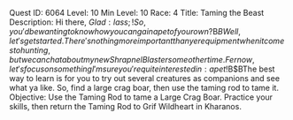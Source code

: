 Quest ID: 6064
Level: 10
Min Level: 10
Race: 4
Title: Taming the Beast
Description: Hi there, $Glad:lass;! So, you'd be wanting to know how you can gain a pet of your own?$B$BWell, let's get started. There's nothing more important than yer equipment when it comes to hunting, but we can chat about my new Shrapnel Blaster some other time. Fer now, let's focus on something I'm sure you're quite interested in: a pet!$B$BThe best way to learn is for you to try out several creatures as companions and see what ya like. So, find a large crag boar, then use the taming rod to tame it.
Objective: Use the Taming Rod to tame a Large Crag Boar. Practice your skills, then return the Taming Rod to Grif Wildheart in Kharanos.
